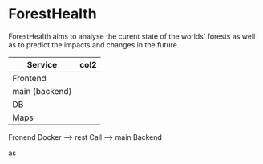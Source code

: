 # ForestHealth

ForestHealth aims to analyse the curent state of the worlds' forests as well as to predict the impacts and changes in the future.

| Service        | col2 |
| -------------- | ---- |
| Frontend       |      |
| main (backend) |      |
| DB             |      |
| Maps           |      |


Fronend Docker --> rest Call --> main Backend

as
